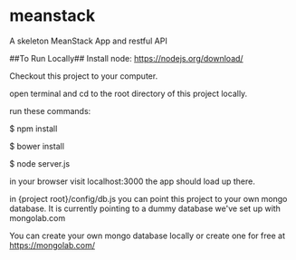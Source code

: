 # meanstack
A skeleton MeanStack App and restful API

##To Run Locally##
Install node: https://nodejs.org/download/

Checkout this project to your computer.

open terminal and cd to the root directory of this project locally.

run these commands:

$ npm install

$ bower install

$ node server.js

in your browser visit localhost:3000 the app should load up there.

in {project root}/config/db.js you can point this project to your own mongo database. It is currently pointing to a dummy database we've set up with mongolab.com

You can create your own mongo database locally or create one for free at https://mongolab.com/ 
